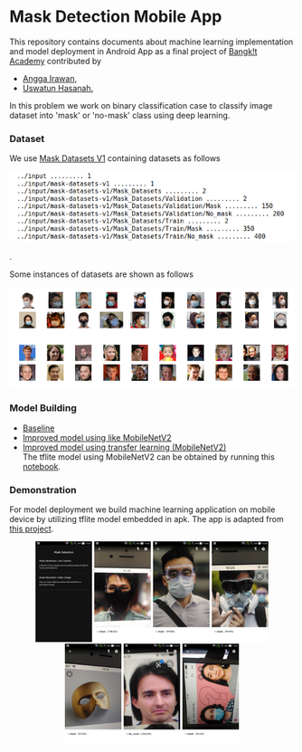 # Mask Detection Mobile App
  
This repository contains documents about machine learning implementation and model deployment in Android App as a final project of <a href='https://events.withgoogle.com/bangkit/'>Bangk!t Academy</a> contributed by
* [Angga Irawan,](https://github.com/anggairawan/)
* [Uswatun Hasanah.](https://github.com/hass-4n)

In this problem we work on binary classification case to classify image dataset into 'mask' or 'no-mask' class using deep learning.

### Dataset
We use [Mask Datasets V1](https://www.kaggle.com/ahmetfurkandemr/mask-datasets-v1/) containing datasets as follows
<p align="center"> <img src="https://github.com/anggairawan/maskdetection/blob/master/image/Screenshot%20from%202020-06-19%2016-49-15.png" alt="compositions" width="750"/> </p>.

Some instances of datasets are shown as follows
<p align='center'> <img src = https://github.com/anggairawan/maskdetection/blob/master/image/Screenshot%20from%202020-06-18%2002-48-45.png width="750" alt="samples"> </p>

### Model Building
* [Baseline](https://colab.research.google.com/drive/1eslkolHfvmGBPteIXxl4_1BCPYx67nJx?usp=sharing)
* [Improved model using like MobileNetV2](https://colab.research.google.com/drive/1eslkolHfvmGBPteIXxl4_1BCPYx67nJx?usp=sharing)
* [Improved model using transfer learning (MobileNetV2)](https://colab.research.google.com/drive/1eslkolHfvmGBPteIXxl4_1BCPYx67nJx?usp=sharing)
<br>The tflite model using MobileNetV2 can be obtained by running this [notebook](https://colab.research.google.com/drive/1eslkolHfvmGBPteIXxl4_1BCPYx67nJx?usp=sharing).

### Demonstration
For model deployment we build machine learning application on mobile device by utilizing tflite model embedded in apk. 
The app is adapted from [this project](https://github.com/esafirm/bangkit-image-classifier-example).

<p align="center"> 
<img src='https://github.com/anggairawan/maskdetection/blob/master/image/WhatsApp%20Image%202020-06-19%20at%2016.35.59(4).jpeg' width="100">
<img src='https://github.com/anggairawan/maskdetection/blob/master/image/WhatsApp%20Image%202020-06-19%20at%2016.35.58(3).jpeg' width="100">
<img src='https://github.com/anggairawan/maskdetection/blob/master/image/WhatsApp%20Image%202020-06-19%20at%2016.35.59(1).jpeg' width="100">
<img src='https://github.com/anggairawan/maskdetection/blob/master/image/WhatsApp%20Image%202020-06-19%20at%2016.35.59(2).jpeg' width="100">
<img src='https://github.com/anggairawan/maskdetection/blob/master/image/WhatsApp%20Image%202020-06-19%20at%2016.35.58(1).jpeg' width="100">
<img src='https://github.com/anggairawan/maskdetection/blob/master/image/WhatsApp%20Image%202020-06-19%20at%2016.35.58.jpeg' width="100">
<img src='https://github.com/anggairawan/maskdetection/blob/master/image/WhatsApp%20Image%202020-06-19%20at%2016.35.58(2).jpeg' width="100">
</p>
